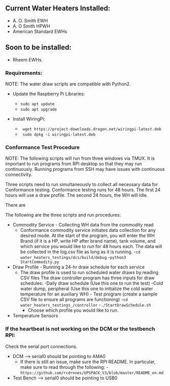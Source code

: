 ## Current Water Heaters Installed:
- A. O. Smith EWH
- A. O Smith HPWH
- American Standard EWHs
## Soon to be installed:
- Rheem EWHs.
### Requirements:
NOTE: The water draw scripts are compatible with Python2.

- Update the Raspberry Pi Libraries:
    - ```sudo apt update```
    - ```sudo apt upgrade```

- Install WiringPi:
    - ``` wget https://project-downloads.drogon.net/wiringpi-latest.deb```
    - ``` sudo dpkg -i wiringpi-latest.deb```


### Conformance Test Procedure
NOTE: The following scripts will run from three windows via TMUX.
It is important to run programs from RPI desktop so that they may
run continuously. Running programs from SSH may have issues with
continuous connectivity.

Three scripts need to run simultaneously to collect all necessary data
for Conformance testing. Conformance testing runs for 48 hours. The first
24 hours will use a draw profile. The second 24 hours, the WH will idle.

There are 

The following are the three scripts and run procedures:
- Commodity Service - Collecting WH data from the commodity read
    - Conformance commodity service initiates data collection for any desired mode.
      At the start of the program, you will enter the WH Brand (if it is a HP, write
      HP after brand name), tank volume, and which service you would like to run for
      48 hours each. The data will be collected in the log.csv file as long as it
      is running.
      -```cd water_heaters_testings/dcs/build/debug```
      -```python3 StartCommodity.py```
- Draw Profile - Running a 24-hr draw schedule for each service
    - The draw profile is used to run scheduled water draws by reading CSV files
      The draw controller program has three inputs for draw schedules:
          -Daily draw schedule (Use this one to run the test)
          -Cold water dump, peripheral (Use this one to initialize the cold water
          temperature for an auxiliary WH)
          - Test program (create a sample CSV file to ensure all programs are functioning)
      -```cd water_heaters_testings_/controller```
      -```./StartDrawSchedule.sh```
      - Choose which profile you would like to run. 
- Temperature Sensors


### If the heartbeat is not working on the DCM or the testbench RPI:
Check the serial port connections.
- DCM --> serial0 should be pointing to AMA0
  - If there is still an issue, make sure the RPI README. In particular,
  make sure to read through the following:
    -```https://github.com/rcdrones/UPSPACK_V3/blob/master/README_en.md```
- Test Bench --> serial0 should be pointing to USB0


